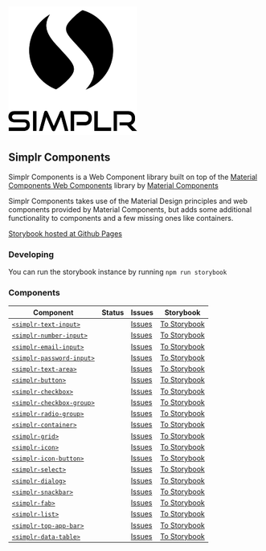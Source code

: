 ![Simplr Logo](simplr_logo.png)

## Simplr Components
Simplr Components is a Web Component library built on top of the [Material Components Web Components](https://github.com/material-components/material-components-web-components) library by [Material Components](https://github.com/material-components)


Simplr Components takes use of the Material Design principles and web components provided by Material Components, but adds some additional functionality to components and a few missing ones like containers.


[Storybook hosted at Github Pages](https://simplr.github.io/simplr-components/)

### Developing

You can run the storybook instance by running `npm run storybook`


### Components

| Component | Status | Issues | Storybook |
|---|---|---|---|
| [`<simplr-text-input>`](https://github.com/Simplr/simplr-components/tree/master/lib/input/text-input) |  | [Issues](https://github.com/Simplr/simplr-components/issues?q=is%3Aissue+is%3Aopen+simplr-text-input) | [To Storybook](https://simplr.github.io/simplr-components/?path=/docs/input-elements--text-input#properties) |
| [`<simplr-number-input>`](https://github.com/Simplr/simplr-components/tree/master/lib/input/number-input) |  | [Issues](https://github.com/Simplr/simplr-components/issues?q=is%3Aissue+is%3Aopen+simplr-number-input) | [To Storybook](https://simplr.github.io/simplr-components/?path=/docs/input-elements--text-input#properties) |
| [`<simplr-email-input>`](https://github.com/Simplr/simplr-components/tree/master/lib/input/email-input) |  | [Issues](https://github.com/Simplr/simplr-components/issues?q=is%3Aissue+is%3Aopen+simplr-email-input) | [To Storybook](https://simplr.github.io/simplr-components/?path=/docs/input-elements--text-input#properties) |
| [`<simplr-password-input>`](https://github.com/Simplr/simplr-components/tree/master/lib/input/password-input) |  | [Issues](https://github.com/Simplr/simplr-components/issues?q=is%3Aissue+is%3Aopen+simplr-password-input) | [To Storybook](https://simplr.github.io/simplr-components/?path=/docs/input-elements--text-input#properties) |
| [`<simplr-text-area>`](https://github.com/Simplr/simplr-components/tree/master/lib/input/textarea) |  | [Issues](https://github.com/Simplr/simplr-components/issues?q=is%3Aissue+is%3Aopen+simplr-text-area) | [To Storybook](https://simplr.github.io/simplr-components/?path=/docs/input-elements--text-input#properties) |
| [`<simplr-button>`](https://github.com/Simplr/simplr-components/tree/master/lib/button) |  | [Issues](https://github.com/Simplr/simplr-components/issues?q=is%3Aissue+is%3Aopen+simplr-button) | [To Storybook](https://simplr.github.io/simplr-components/?path=/docs/button-elements--normal-button#properties) |
| [`<simplr-checkbox>`](https://github.com/Simplr/simplr-components/tree/master/lib/input/checkbox) |  | [Issues](https://github.com/Simplr/simplr-components/issues?q=is%3Aissue+is%3Aopen+simplr-checkbox) | [To Storybook](https://simplr.github.io/simplr-components/?path=/docs/checkbox-elements--checkbox#properties) |
| [`<simplr-checkbox-group>`](https://github.com/Simplr/simplr-components/tree/master/lib/input/checkbox-group) |  | [Issues](https://github.com/Simplr/simplr-components/issues?q=is%3Aissue+is%3Aopen+simplr-checkbox-group) | [To Storybook](https://simplr.github.io/simplr-components/?path=/docs/checkbox-group--checkbox-group#properties) |
| [`<simplr-radio-group>`](https://github.com/Simplr/simplr-components/tree/master/lib/input/radio-group) |  | [Issues](https://github.com/Simplr/simplr-components/issues?q=is%3Aissue+is%3Aopen+simplr-radio-group) | [To Storybook](https://simplr.github.io/simplr-components/?path=/docs/radio-group--radio-group#properties) |
| [`<simplr-container>`](https://github.com/Simplr/simplr-components/tree/master/lib/containers) |  | [Issues](https://github.com/Simplr/simplr-components/issues?q=is%3Aissue+is%3Aopen+simplr-container) | [To Storybook](https://simplr.github.io/simplr-components/?path=/docs/container--basic-container#properties) |
| [`<simplr-grid>`](https://github.com/Simplr/simplr-components/tree/master/lib/grid) |  | [Issues](https://github.com/Simplr/simplr-components/issues?q=is%3Aissue+is%3Aopen+simplr-grid) | [To Storybook](https://simplr.github.io/simplr-components/?path=/docs/grid--grid#properties) |
| [`<simplr-icon>`](https://github.com/Simplr/simplr-components/tree/master/lib/icon) |  | [Issues](https://github.com/Simplr/simplr-components/issues?q=is%3Aissue+is%3Aopen+simplr-icon) | [To Storybook](https://simplr.github.io/simplr-components/?path=/docs/icon--icon#properties) |
| [`<simplr-icon-button>`](https://github.com/Simplr/simplr-components/tree/master/lib/icon) |  | [Issues](https://github.com/Simplr/simplr-components/issues?q=is%3Aissue+is%3Aopen+simplr-icon-button) | [To Storybook](https://simplr.github.io/simplr-components/?path=/docs/icon--icon-button#properties) |
| [`<simplr-select>`](https://github.com/Simplr/simplr-components/tree/master/lib/select) |  | [Issues](https://github.com/Simplr/simplr-components/issues?q=is%3Aissue+is%3Aopen+simplr-select) | [To Storybook](https://simplr.github.io/simplr-components/?path=/docs/select--simple-select#properties) |
| [`<simplr-dialog>`](https://github.com/Simplr/simplr-components/tree/master/lib/dialog) |  | [Issues](https://github.com/Simplr/simplr-components/issues?q=is%3Aissue+is%3Aopen+simplr-dialog) | [To Storybook](https://simplr.github.io/simplr-components/?path=/docs/dialog--regular-dialog#api-params) |
| [`<simplr-snackbar>`](https://github.com/Simplr/simplr-components/tree/master/lib/snackbar) |  | [Issues](https://github.com/Simplr/simplr-components/issues?q=is%3Aissue+is%3Aopen+simplr-snackbar) | [To Storybook](https://simplr.github.io/simplr-components/?path=/docs/snackbar--default-snack-bar#api-description) |
| [`<simplr-fab>`](https://github.com/Simplr/simplr-components/tree/master/lib/fab) |  | [Issues](https://github.com/Simplr/simplr-components/issues?q=is%3Aissue+is%3Aopen+simplr-fab) | [To Storybook](https://simplr.github.io/simplr-components/?path=/docs/fab--default-fab#properties) |
| [`<simplr-list>`](https://github.com/Simplr/simplr-components/tree/master/lib/list) |  | [Issues](https://github.com/Simplr/simplr-components/issues?q=is%3Aissue+is%3Aopen+simplr-list) | [To Storybook](https://simplr.github.io/simplr-components/?path=/docs/list--default-list#properties) |
| [`<simplr-top-app-bar>`](https://github.com/Simplr/simplr-components/tree/master/lib/top-app-bar) |  | [Issues](https://github.com/Simplr/simplr-components/issues?q=is%3Aissue+is%3Aopen+simplr-top-app-bar) | [To Storybook](https://simplr.github.io/simplr-components/?path=/docs/top-app-bar--default-top-app-bar#properties) |
| [`<simplr-data-table>`](https://github.com/Simplr/simplr-components/tree/master/lib/data-table) |  | [Issues](https://github.com/Simplr/simplr-components/issues?q=is%3Aissue+is%3Aopen+simplr-data-table) | [To Storybook](https://simplr.github.io/simplr-components/?path=/docs/data-table--default-data-table#properties) |
